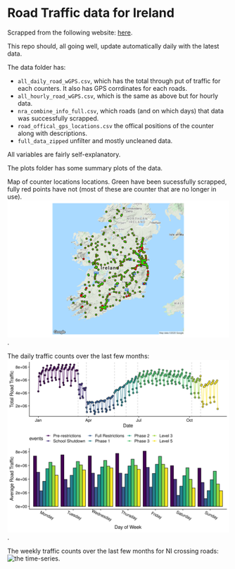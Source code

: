 # Road Traffic data for Ireland

Scrapped from the following website: [here](https://www.nratrafficdata.ie/c2/gmapbasic.asp?sgid=ZvyVmXU8jBt9PJE$c7UXt6).

This repo should, all going well, update automatically daily with the latest data.

The data folder has: 

* `all_daily_road_wGPS.csv`, which has the total through put of traffic for each counters. It also has GPS corrdinates for each roads.
* `all_hourly_road_wGPS.csv`, which is the same as above but for hourly data. 
* `nra_combine_info_full.csv`, which roads (and on which days) that data was successfully scrapped. 
* `road_offical_gps_locations.csv` the offical positions of the counter along with descriptions.
* `full_data_zipped` unfilter and mostly uncleaned data.

All variables are fairly self-explanatory. 

The plots folder has some summary plots of the data. 

Map of counter locations locations. Green have been sucessfully scrapped, fully red points have not (most of these are counter that are no longer in use).
![the map](https://github.com/DavidJPOS/TII_road_data/blob/master/plots/road_location_with_scraped_data3.png).

The daily traffic counts over the last few months:
![the time-series](https://github.com/DavidJPOS/TII_road_data/blob/master/plots/daily_road_traffic_wWeekDay.png).

The weekly traffic counts over the last few months for NI crossing roads:
![the time-series](https://github.com/DavidJPOS/TII_road_data/blob/master/plots//plots/weekly_NI_traffic.png).


